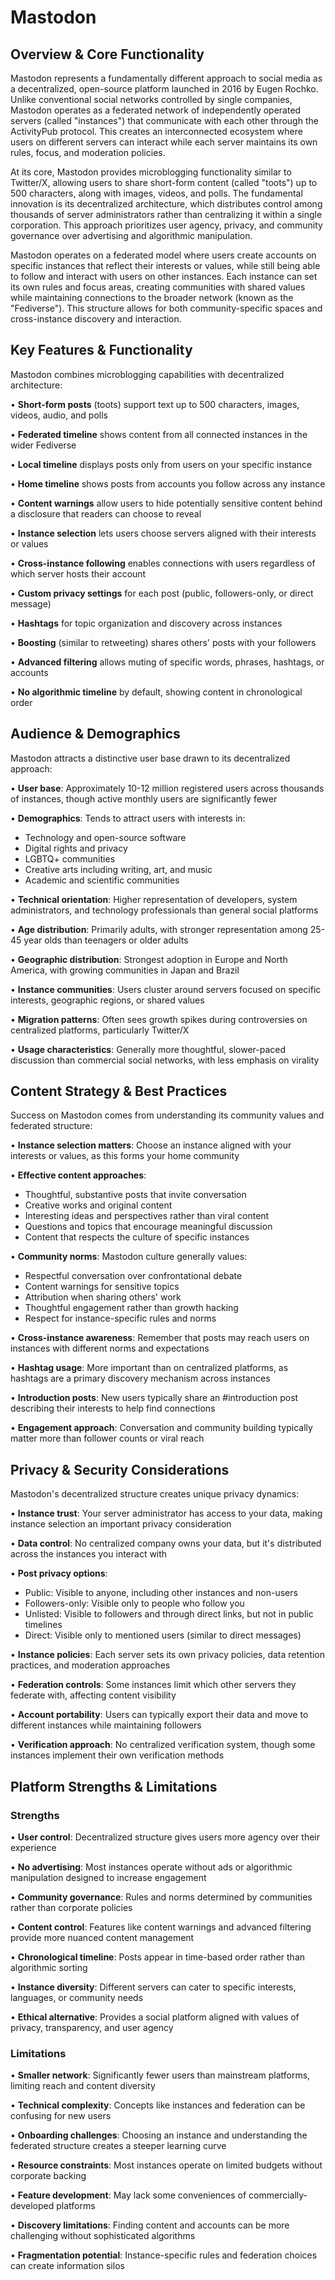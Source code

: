 # Mastodon

## Overview & Core Functionality

Mastodon represents a fundamentally different approach to social media as a decentralized, open-source platform launched in 2016 by Eugen Rochko. Unlike conventional social networks controlled by single companies, Mastodon operates as a federated network of independently operated servers (called "instances") that communicate with each other through the ActivityPub protocol. This creates an interconnected ecosystem where users on different servers can interact while each server maintains its own rules, focus, and moderation policies.

At its core, Mastodon provides microblogging functionality similar to Twitter/X, allowing users to share short-form content (called "toots") up to 500 characters, along with images, videos, and polls. The fundamental innovation is its decentralized architecture, which distributes control among thousands of server administrators rather than centralizing it within a single corporation. This approach prioritizes user agency, privacy, and community governance over advertising and algorithmic manipulation.

Mastodon operates on a federated model where users create accounts on specific instances that reflect their interests or values, while still being able to follow and interact with users on other instances. Each instance can set its own rules and focus areas, creating communities with shared values while maintaining connections to the broader network (known as the "Fediverse"). This structure allows for both community-specific spaces and cross-instance discovery and interaction.

## Key Features & Functionality

Mastodon combines microblogging capabilities with decentralized architecture:

• **Short-form posts** (toots) support text up to 500 characters, images, videos, audio, and polls

• **Federated timeline** shows content from all connected instances in the wider Fediverse

• **Local timeline** displays posts only from users on your specific instance

• **Home timeline** shows posts from accounts you follow across any instance

• **Content warnings** allow users to hide potentially sensitive content behind a disclosure that readers can choose to reveal

• **Instance selection** lets users choose servers aligned with their interests or values

• **Cross-instance following** enables connections with users regardless of which server hosts their account

• **Custom privacy settings** for each post (public, followers-only, or direct message)

• **Hashtags** for topic organization and discovery across instances

• **Boosting** (similar to retweeting) shares others' posts with your followers

• **Advanced filtering** allows muting of specific words, phrases, hashtags, or accounts

• **No algorithmic timeline** by default, showing content in chronological order

## Audience & Demographics

Mastodon attracts a distinctive user base drawn to its decentralized approach:

• **User base**: Approximately 10-12 million registered users across thousands of instances, though active monthly users are significantly fewer

• **Demographics**: Tends to attract users with interests in:
  - Technology and open-source software
  - Digital rights and privacy
  - LGBTQ+ communities
  - Creative arts including writing, art, and music
  - Academic and scientific communities

• **Technical orientation**: Higher representation of developers, system administrators, and technology professionals than general social platforms

• **Age distribution**: Primarily adults, with stronger representation among 25-45 year olds than teenagers or older adults

• **Geographic distribution**: Strongest adoption in Europe and North America, with growing communities in Japan and Brazil

• **Instance communities**: Users cluster around servers focused on specific interests, geographic regions, or shared values

• **Migration patterns**: Often sees growth spikes during controversies on centralized platforms, particularly Twitter/X

• **Usage characteristics**: Generally more thoughtful, slower-paced discussion than commercial social networks, with less emphasis on virality

## Content Strategy & Best Practices

Success on Mastodon comes from understanding its community values and federated structure:

• **Instance selection matters**: Choose an instance aligned with your interests or values, as this forms your home community

• **Effective content approaches**:
  - Thoughtful, substantive posts that invite conversation
  - Creative works and original content
  - Interesting ideas and perspectives rather than viral content
  - Questions and topics that encourage meaningful discussion
  - Content that respects the culture of specific instances

• **Community norms**: Mastodon culture generally values:
  - Respectful conversation over confrontational debate
  - Content warnings for sensitive topics
  - Attribution when sharing others' work
  - Thoughtful engagement rather than growth hacking
  - Respect for instance-specific rules and norms

• **Cross-instance awareness**: Remember that posts may reach users on instances with different norms and expectations

• **Hashtag usage**: More important than on centralized platforms, as hashtags are a primary discovery mechanism across instances

• **Introduction posts**: New users typically share an #introduction post describing their interests to help find connections

• **Engagement approach**: Conversation and community building typically matter more than follower counts or viral reach

## Privacy & Security Considerations

Mastodon's decentralized structure creates unique privacy dynamics:

• **Instance trust**: Your server administrator has access to your data, making instance selection an important privacy consideration

• **Data control**: No centralized company owns your data, but it's distributed across the instances you interact with

• **Post privacy options**:
  - Public: Visible to anyone, including other instances and non-users
  - Followers-only: Visible only to people who follow you
  - Unlisted: Visible to followers and through direct links, but not in public timelines
  - Direct: Visible only to mentioned users (similar to direct messages)

• **Instance policies**: Each server sets its own privacy policies, data retention practices, and moderation approaches

• **Federation controls**: Some instances limit which other servers they federate with, affecting content visibility

• **Account portability**: Users can typically export their data and move to different instances while maintaining followers

• **Verification approach**: No centralized verification system, though some instances implement their own verification methods

## Platform Strengths & Limitations

### Strengths

• **User control**: Decentralized structure gives users more agency over their experience

• **No advertising**: Most instances operate without ads or algorithmic manipulation designed to increase engagement

• **Community governance**: Rules and norms determined by communities rather than corporate policies

• **Content control**: Features like content warnings and advanced filtering provide more nuanced content management

• **Chronological timeline**: Posts appear in time-based order rather than algorithmic sorting

• **Instance diversity**: Different servers can cater to specific interests, languages, or community needs

• **Ethical alternative**: Provides a social platform aligned with values of privacy, transparency, and user agency

### Limitations

• **Smaller network**: Significantly fewer users than mainstream platforms, limiting reach and content diversity

• **Technical complexity**: Concepts like instances and federation can be confusing for new users

• **Onboarding challenges**: Choosing an instance and understanding the federated structure creates a steeper learning curve

• **Resource constraints**: Most instances operate on limited budgets without corporate backing

• **Feature development**: May lack some conveniences of commercially-developed platforms

• **Discovery limitations**: Finding content and accounts can be more challenging without sophisticated algorithms

• **Fragmentation potential**: Instance-specific rules and federation choices can create information silos
